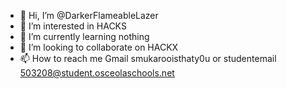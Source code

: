 - 👋 Hi, I’m @DarkerFlameableLazer
- 👀 I’m interested in HACKS
- 🌱 I’m currently learning nothing
- 💞️ I’m looking to collaborate on HACKX
- 📫 How to reach me Gmail smukarooisthaty0u or studentemail 503208@student.osceolaschools.net

<!---
DarkerFlameableLazer/DarkerFlameableLazer is a ✨ special ✨ repository because its `README.md` (this file) appears on your GitHub profile.
You can click the Preview link to take a look at your changes.
--->

